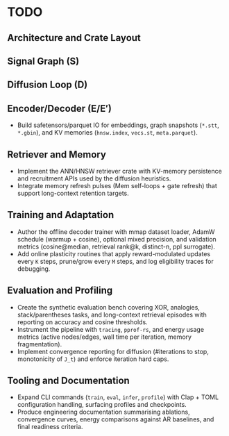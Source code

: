 # TODO

## Architecture and Crate Layout

## Signal Graph (S)

## Diffusion Loop (D)

## Encoder/Decoder (E/E′)
- Build safetensors/parquet IO for embeddings, graph snapshots (`*.stt`, `*.gbin`), and KV memories (`hnsw.index`, `vecs.st`, `meta.parquet`).

## Retriever and Memory
- Implement the ANN/HNSW retriever crate with KV-memory persistence and recruitment APIs used by the diffusion heuristics.
- Integrate memory refresh pulses (Mem self-loops + gate refresh) that support long-context retention targets.

## Training and Adaptation
- Author the offline decoder trainer with mmap dataset loader, AdamW schedule (warmup + cosine), optional mixed precision, and validation metrics (cosine@median, retrieval rank@k, distinct-n, ppl surrogate).
- Add online plasticity routines that apply reward-modulated updates every `K` steps, prune/grow every `M` steps, and log eligibility traces for debugging.

## Evaluation and Profiling
- Create the synthetic evaluation bench covering XOR, analogies, stack/parentheses tasks, and long-context retrieval episodes with reporting on accuracy and cosine thresholds.
- Instrument the pipeline with `tracing`, `pprof-rs`, and energy usage metrics (active nodes/edges, wall time per iteration, memory fragmentation).
- Implement convergence reporting for diffusion (#iterations to stop, monotonicity of `J_t`) and enforce iteration hard caps.

## Tooling and Documentation
- Expand CLI commands (`train`, `eval`, `infer`, `profile`) with Clap + TOML configuration handling, surfacing profiles and checkpoints.
- Produce engineering documentation summarising ablations, convergence curves, energy comparisons against AR baselines, and final readiness criteria.
